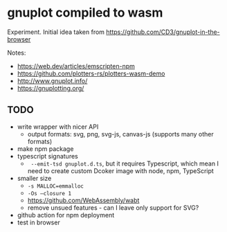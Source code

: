 # gnuplot compiled to wasm

Experiment. Initial idea taken from https://github.com/CD3/gnuplot-in-the-browser

Notes:

- https://web.dev/articles/emscripten-npm
- https://github.com/plotters-rs/plotters-wasm-demo
- http://www.gnuplot.info/
- https://gnuplotting.org/

## TODO

- write wrapper with nicer API
  - output formats: svg, png, svg-js, canvas-js (supports many other formats)
- make npm package
- typescript signatures
  - ` --emit-tsd gnuplot.d.ts`, but it requires Typescript, which mean I need to create custom Dcoker image with node, npm, TypeScript
- smaller size
  - `-s MALLOC=emmalloc`
  - `-Os –closure 1`
  - https://github.com/WebAssembly/wabt
  - remove unsued features - can I leave only support for SVG?
- github action for npm deployment
- test in browser
